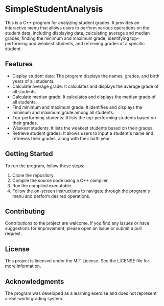 # SimpleStudentAnalysis

This is a C++ program for analyzing student grades. It provides an interactive menu that allows users to perform various operations on the student data, including displaying data, calculating average and median grades, finding the minimum and maximum grade, identifying top-performing and weakest students, and retrieving grades of a specific student.

## Features

- Display student data: The program displays the names, grades, and birth years of all students.
- Calculate average grade: It calculates and displays the average grade of all students.
- Calculate median grade: It calculates and displays the median grade of all students.
- Find minimum and maximum grade: It identifies and displays the minimum and maximum grade among all students.
- Top-performing students: It lists the top-performing students based on their grades.
- Weakest students: It lists the weakest students based on their grades.
- Retrieve student grades: It allows users to input a student's name and retrieves their grades, along with their birth year.

## Getting Started

To run the program, follow these steps:

1. Clone the repository.
2. Compile the source code using a C++ compiler.
3. Run the compiled executable.
4. Follow the on-screen instructions to navigate through the program's menu and perform desired operations.

## Contributing

Contributions to the project are welcome. If you find any issues or have suggestions for improvement, please open an issue or submit a pull request.

## License

This project is licensed under the MIT License. See the LICENSE file for more information.

## Acknowledgments

The program was developed as a learning exercise and does not represent a real-world grading system.
